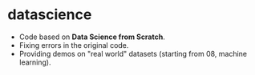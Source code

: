 # datascience

* Code based on **Data Science from Scratch**.
* Fixing errors in the original code.
* Providing demos on "real world" datasets (starting from 08, machine learning).
